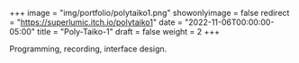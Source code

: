+++
image = "img/portfolio/polytaiko1.png"
showonlyimage = false
redirect = "https://superlumic.itch.io/polytaiko1"
date = "2022-11-06T00:00:00-05:00"
title = "Poly-Taiko-1"
draft = false
weight = 2
+++

Programming, recording, interface design.